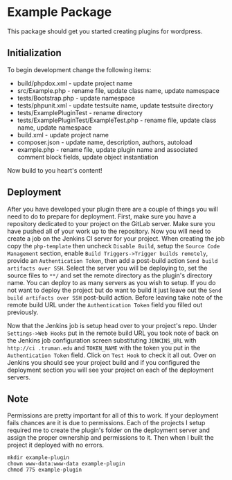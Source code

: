 # Example Package
This package should get you started creating plugins for wordpress.

## Initialization
To begin development change the following items:
* build/phpdox.xml - update project name
* src/Example.php - rename file, update class name, update namespace
* tests/Bootstrap.php - update namespace
* tests/phpunit.xml - update testsuite name, update testsuite directory
* tests/ExamplePluginTest - rename directory
* tests/ExamplePluginTest/ExampleTest.php - rename file, update class name, update namespace
* build.xml - update project name
* composer.json - update name, description, authors, autoload
* example.php - rename file, update plugin name and associated comment block fields, update object instantiation

Now build to you heart's content!

## Deployment
After you have developed your plugin there are a couple of things you will need to do to prepare for deployment.
First, make sure you have a repository dedicated to your project on the GitLab server. Make sure you have pushed all
of your work up to the repository. Now you will need to create a job on the Jenkins CI server for your project. When
creating the job copy the `php-template` then uncheck `Disable Build`, setup the `Source Code Management` section,
enable `Build Triggers->Trigger builds remotely`, provide an `Authentication Token`,
then add a post-build action `Send build artifacts over SSH`. Select the server you will be deploying to,
set the source files to `**/` and set the remote directory as the plugin's directory name. You can deploy to as many
servers as you wish to setup. If you do not want to deploy the project but do want to build it just leave out the
`Send build artifacts over SSH` post-build action. Before leaving take note of the remote build URL under the
`Authentication Token` field you filled out previously.

Now that the Jenkins job is setup head over to your project's repo. Under `Settings->Web Hooks` put in the remote
build URL you took note of back on the Jenkins job configuration screen substituting `JENKINS_URL` with `http://ci
.truman.edu` and `TOKEN_NAME` with the token you put in the `Authentication Token` field. Click on `Test Hook` to
check it all out. Over on Jenkins you should see your project build and if you configured the deployment section you
will see your project on each of the deployment servers.

## Note
Permissions are pretty important for all of this to work. If your deployment fails chances are it is due to
permissions. Each of the projects I setup required me to create the plugin's folder on the deployment server and
assign the proper ownership and permissions to it. Then when I built the project it deployed with no errors.
```shell
mkdir example-plugin
chown www-data:www-data example-plugin
chmod 775 example-plugin
```